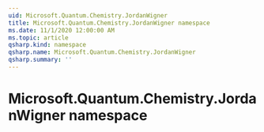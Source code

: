 ```yaml
---
uid: Microsoft.Quantum.Chemistry.JordanWigner
title: Microsoft.Quantum.Chemistry.JordanWigner namespace
ms.date: 11/1/2020 12:00:00 AM
ms.topic: article
qsharp.kind: namespace
qsharp.name: Microsoft.Quantum.Chemistry.JordanWigner
qsharp.summary: ''
---
```


# Microsoft.Quantum.Chemistry.JordanWigner namespace



